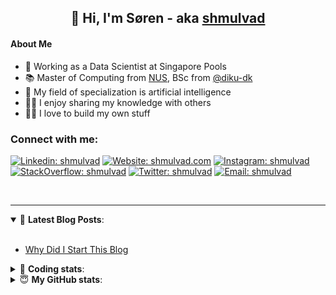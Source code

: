 <h2 align="center">
	👋 Hi, I'm Søren - aka <a href="https://shmulvad.com">shmulvad</a>
</h2>

#### About Me
- 🤖 Working as a Data Scientist at Singapore Pools
- 📚 Master of Computing from [NUS], BSc from [@diku-dk]
- 🧠 My field of specialization is artificial intelligence
- 👨‍🏫 I enjoy sharing my knowledge with others
- 👨‍💻 I love to build my own stuff

### Connect with me:

[![Linkedin: shmulvad](https://img.shields.io/badge/shmulvad-blue?style=flat&logo=Linkedin&logoColor=white)][linkedin]
[![Website: shmulvad.com](https://img.shields.io/badge/shmulvad.com-47CCCC?&style=flat&logo=Google-Chrome&logoColor=white)][website]
[![Instagram: shmulvad](https://img.shields.io/badge/-@shmulvad-purple?style=flat&logo=Instagram&logoColor=white)][instagram]
[![StackOverflow: shmulvad](https://img.shields.io/badge/shmulvad-FE7A16?style=flat&logo=stack-overflow&logoColor=white)][stackOverflow]
[![Twitter: shmulvad](https://img.shields.io/badge/@shmulvad-1ca0f1?style=flat&logo=twitter&logoColor=white)][twitter]
[![Email: shmulvad](https://img.shields.io/badge/shmulvad-D14836?style=flat&logo=gmail&logoColor=white)][mail]

<br />

---

<details open>
 <summary>📕 <b>Latest Blog Posts</b>: </summary>

<br>

<!-- BLOG-POST-LIST:START -->
- [Why Did I Start This Blog](https://shmulvad.com/blog/why-did-start-this-blog)
<!-- BLOG-POST-LIST:END -->

</details>

<!-- --- -->

<details>
 <summary>🤖 <b>Coding stats</b>: </summary>

<br>

NOTE: Doesn't track coding at work or work done in environments such as Jupyter Notebooks.

<!--START_SECTION:waka-->
![Code Time](http://img.shields.io/badge/Code%20Time-2%2C095%20hrs%203%20mins-blue)

**I'm a Night 🦉** 

```text
🌞 Morning                440 commits         ██░░░░░░░░░░░░░░░░░░░░░░░   09.15 % 
🌆 Daytime                1235 commits        ██████░░░░░░░░░░░░░░░░░░░   25.67 % 
🌃 Evening                1985 commits        ██████████░░░░░░░░░░░░░░░   41.26 % 
🌙 Night                  1151 commits        ██████░░░░░░░░░░░░░░░░░░░   23.92 % 
```


📊 **This Week I Spent My Time On** 

```text
💬 Programming Languages: 
Python                   7 hrs 44 mins       ██████████░░░░░░░░░░░░░░░   38.83 % 
Other                    3 hrs 16 mins       ████░░░░░░░░░░░░░░░░░░░░░   16.41 % 
TypeScript               2 hrs 56 mins       ████░░░░░░░░░░░░░░░░░░░░░   14.76 % 
HTML                     2 hrs 7 mins        ███░░░░░░░░░░░░░░░░░░░░░░   10.69 % 
SCSS                     1 hr 53 mins        ██░░░░░░░░░░░░░░░░░░░░░░░   09.48 % 

🔥 Editors: 
VS Code                  16 hrs 56 mins      █████████████████████░░░░   85.04 % 
Zsh                      2 hrs 45 mins       ███░░░░░░░░░░░░░░░░░░░░░░   13.83 % 
Sublime Text             13 mins             ░░░░░░░░░░░░░░░░░░░░░░░░░   01.13 % 

🐱‍💻 Projects: 
llama_chatbot            10 hrs 17 mins      █████████████░░░░░░░░░░░░   51.68 % 
datapakke-interface      6 hrs 9 mins        ████████░░░░░░░░░░░░░░░░░   30.93 % 
Terminal                 1 hr 1 min          █░░░░░░░░░░░░░░░░░░░░░░░░   05.13 % 
chatbot                  49 mins             █░░░░░░░░░░░░░░░░░░░░░░░░   04.15 % 
hit-locator              44 mins             █░░░░░░░░░░░░░░░░░░░░░░░░   03.70 % 
```


 Last Updated on 15/08/2023 18:40:05 UTC
<!--END_SECTION:waka-->

</details>

<!-- --- -->

<details>
 <summary>😇 <b>My GitHub stats</b>: </summary>

<br>

<img align="left" alt="shmulvad's Github Stats" src="https://github-readme-stats.vercel.app/api?username=shmulvad&show_icons=true&hide_border=true" />

</details>



[website]: https://shmulvad.com
[twitter]: https://twitter.com/shmulvad
[linkedin]: https://linkedin.com/in/shmulvad
[instagram]: https://instagram.com/shmulvad
[stackOverflow]: https://stackoverflow.com/users/9248793/shmulvad
[mail]: mailto:shmulvad@gmail.com
[@diku-dk]: https://github.com/diku-dk
[github]: https://github.com/shmulvad
[NUS]: https://www.nus.edu.sg